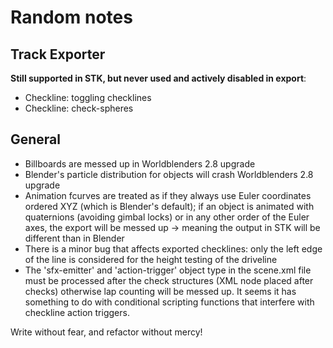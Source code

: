 # Random notes
## Track Exporter
**Still supported in STK, but never used and actively disabled in export**:
- Checkline: toggling checklines
- Checkline: check-spheres


## General
- Billboards are messed up in Worldblenders 2.8 upgrade
- Blender's particle distribution for objects will crash Worldblenders 2.8 upgrade
- Animation fcurves are treated as if they always use Euler coordinates ordered XYZ (which is Blender's default);
  if an object is animated with quaternions (avoiding gimbal locks) or in any other order of the Euler axes, the export
  will be messed up -> meaning the output in STK will be different than in Blender
- There is a minor bug that affects exported checklines: only the left edge of the line is considered for the height
  testing of the driveline
- The 'sfx-emitter' and 'action-trigger' object type in the scene.xml file must be processed after the check structures
  (XML node placed after checks) otherwise lap counting will be messed up. It seems it has something to do with conditional scripting functions that interfere with checkline action triggers.


Write without fear, and refactor without mercy!
